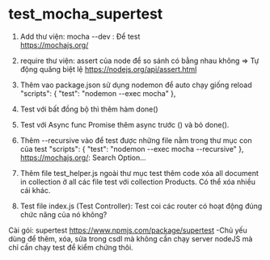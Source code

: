 # test_mocha_supertest
1. Add thư viện: mocha --dev : Để test  
  https://mochajs.org/
  
2. require thư viện: assert của node để so sánh có bằng nhau không => Tự động quăng biệt lệ
  https://nodejs.org/api/assert.html
  
3. Thêm vao package.json sử dụng nodemon để auto chạy giống reload
  "scripts": {
    "test": "nodemon --exec mocha"
  },
  
4. Test với bất đồng bộ thì thêm hàm done()

5. Test với Async func Promise thêm async trước () và bỏ done().

6. Thêm --recursive vào để test được những file nằm trong thư mục con của test
  "scripts": {
    "test": "nodemon --exec mocha --recursive"
  },
  https://mochajs.org/: Search Option...
  
7. Thêm file test_helper.js ngoài thư mục test thêm code xóa all document in collection ở all các file test với collection Products. Có thể xóa nhiều cái khác.

8. Test file index.js (Test Controller): Test coi các router có hoạt động đúng chức năng của nó không?

Cài gói: supertest
  https://www.npmjs.com/package/supertest
   -Chủ yếu dùng để thêm, xóa, sửa trong csdl mà không cần chạy server nodeJS mà chỉ cần chạy test để kiểm chứng thôi.
